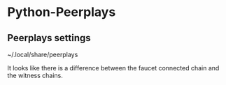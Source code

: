 # Python-Peerplays

## Peerplays settings 

~/.local/share/peerplays



It looks like there is a difference between the faucet connected chain and the witness chains.











